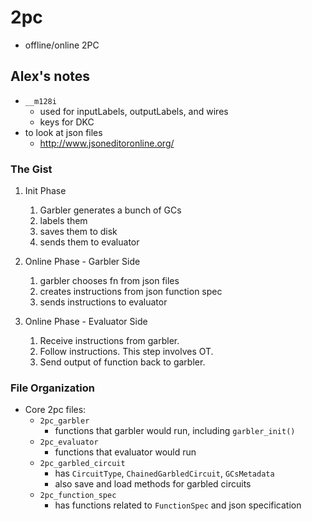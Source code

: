 # 2pc
- offline/online 2PC

## Alex's notes
- `__m128i`
    - used for inputLabels, outputLabels, and wires
    - keys for DKC
- to look at json files
    - http://www.jsoneditoronline.org/

### The Gist
1. Init Phase
    1. Garbler generates a bunch of GCs
    2. labels them
    3. saves them to disk
    4. sends them to evaluator
2. Online Phase - Garbler Side
    1. garbler chooses fn from json files
    2. creates instructions from json function spec
    3. sends instructions to evaluator

3. Online Phase - Evaluator Side
    1. Receive instructions from garbler.
    2. Follow instructions. This step involves OT.
    3. Send output of function back to garbler.

### File Organization
- Core 2pc files:
    - `2pc_garbler`
        - functions that garbler would run, including `garbler_init()`
    - `2pc_evaluator`
        - functions that evaluator would run
    - `2pc_garbled_circuit`
        - has `CircuitType`, `ChainedGarbledCircuit`, `GCsMetadata`
        - also save and load methods for garbled circuits
    - `2pc_function_spec`
        - has functions related to `FunctionSpec` and json specification

